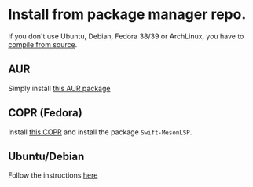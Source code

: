 # Install from package manager repo.
If you don't use Ubuntu, Debian, Fedora 38/39 or ArchLinux, you have to [compile from source](SourceInstall.md).
## AUR
Simply install [this AUR package](https://aur.archlinux.org/packages/swift-mesonlsp)
## COPR (Fedora)
Install [this COPR](https://copr.fedorainfracloud.org/coprs/jcwasmx86/Swift-MesonLSP/) and install the package `Swift-MesonLSP`.
## Ubuntu/Debian
Follow the instructions [here](https://github.com/JCWasmx86/swift-mesonlsp-apt-repo)
